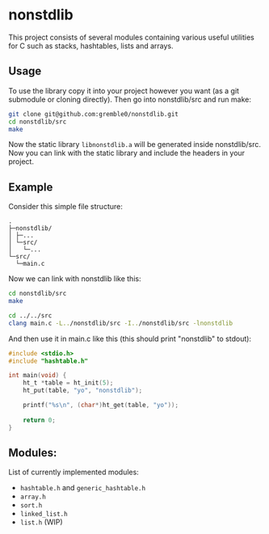 # nonstdlib
This project consists of several modules containing various useful utilities for C such as stacks, hashtables, lists and arrays.

## Usage
To use the library copy it into your project however you want (as a git submodule or cloning directly). Then go into nonstdlib/src and run make:
```sh
git clone git@github.com:gremble0/nonstdlib.git
cd nonstdlib/src
make
```
Now the static library `libnonstdlib.a` will be generated inside nonstdlib/src. Now you can link with the static library and include the headers in your project.

## Example
Consider this simple file structure:
```
.
├─nonstdlib/
│ ├─...
│ └─src/
│   └─...
└─src/
  └─main.c
```

Now we can link with nonstdlib like this:
```sh
cd nonstdlib/src
make

cd ../../src
clang main.c -L../nonstdlib/src -I../nonstdlib/src -lnonstdlib
```

And then use it in main.c like this (this should print "nonstdlib" to stdout):
```c
#include <stdio.h>
#include "hashtable.h"

int main(void) {
    ht_t *table = ht_init(5);
    ht_put(table, "yo", "nonstdlib");

    printf("%s\n", (char*)ht_get(table, "yo"));
    
    return 0;
}
```

## Modules:
List of currently implemented modules:
- `hashtable.h` and `generic_hashtable.h`
- `array.h`
- `sort.h`
- `linked_list.h`
- `list.h` (WIP)
